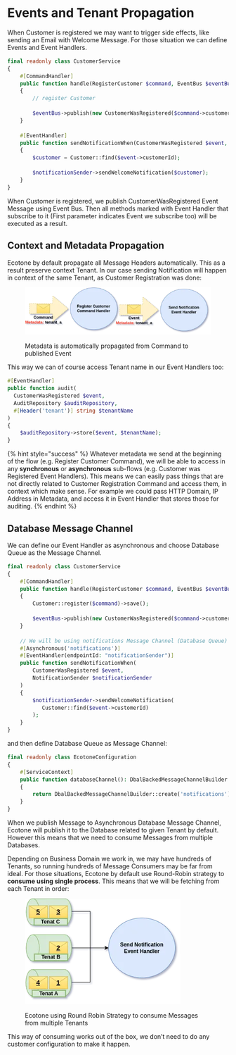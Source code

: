 # Events and Tenant Propagation

When Customer is registered we may want to trigger side effects, like sending an Email with Welcome Message. For those situation we can define Events and Event Handlers.

```php
final readonly class CustomerService
{
    #[CommandHandler]
    public function handle(RegisterCustomer $command, EventBus $eventBus)
    {
        // register Customer

        $eventBus->publish(new CustomerWasRegistered($command->customerId));
    }

    #[EventHandler]
    public function sendNotificationWhen(CustomerWasRegistered $event, NotificationSender $notificationSender)
    {
        $customer = Customer::find($event->customerId);

        $notificationSender->sendWelcomeNotification($customer);
    }
}
```

When Customer is registered, we publish CustomerWasRegistered Event Message using Event Bus. Then all methods marked with Event Handler that subscribe to it (First parameter indicates Event we subscribe too) will be executed as a result.

## Context and Metadata Propagation <a href="#id-6e45" id="id-6e45"></a>

Ecotone by default propagate all Message Headers automatically. This as a result preserve context Tenant. In our case sending Notification will happen in context of the same Tenant, as Customer Registration was done:

<figure><img src="../../../.gitbook/assets/image.png" alt=""><figcaption><p>Metadata is automatically propagated from Command to published Event</p></figcaption></figure>

This way we can of course access Tenant name in our Event Handlers too:

```php
#[EventHandler]
public function audit(
  CustomerWasRegistered $event, 
  AuditRepository $auditRepository,
  #[Header('tenant')] string $tenantName
)
{
    $auditRepository->store($event, $tenantName);
}
```

{% hint style="success" %}
Whatever metadata we send at the beginning of the flow (e.g. Register Customer Command), we will be able to access in any **synchronous** or **asynchronous** sub-flows (e.g. Customer was Registered Event Handlers). This means we can easily pass things that are not directly related to Customer Registration Command and access them, in context which make sense. For example we could pass HTTP Domain, IP Address in Metadata, and access it in Event Handler that stores those for auditing.
{% endhint %}

## Database Message Channel <a href="#id-8762" id="id-8762"></a>

We can define our Event Handler as asynchronous and choose Database Queue as the Message Channel.

```php
final readonly class CustomerService
{
    #[CommandHandler]
    public function handle(RegisterCustomer $command, EventBus $eventBus)
    {
        Customer::register($command)->save();

        $eventBus->publish(new CustomerWasRegistered($command->customerId));
    }

    // We will be using notifications Message Channel (Database Queue)
    #[Asynchronous('notifications')]
    #[EventHandler(endpointId: "notificationSender")]
    public function sendNotificationWhen(
        CustomerWasRegistered $event,
        NotificationSender $notificationSender
    )
    {
        $notificationSender->sendWelcomeNotification(
           Customer::find($event->customerId)
        );
    }
}
```

and then define Database Queue as Message Channel:

```php
final readonly class EcotoneConfiguration
{
    #[ServiceContext]
    public function databaseChannel(): DbalBackedMessageChannelBuilder
    {
        return DbalBackedMessageChannelBuilder::create('notifications');
    }
}
```

When we publish Message to Asynchronous Database Message Channel, Ecotone will publish it to the Database related to given Tenant by default. However this means that we need to consume Messages from multiple Databases.

Depending on Business Domain we work in, we may have hundreds of Tenants, so running hundreds of Message Consumers may be far from ideal. For those situations, Ecotone by default use Round-Robin strategy to **consume using single process**. This means that we will be fetching from each Tenant in order:

<figure><img src="../../../.gitbook/assets/image (1).png" alt=""><figcaption><p>Ecotone using Round Robin Strategy to consume Messages from multiple Tenants</p></figcaption></figure>

This way of consuming works out of the box, we don’t need to do any customer configuration to make it happen.&#x20;
